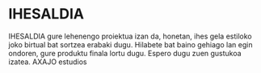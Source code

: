 # IHESALDIA
IHESALDIA gure lehenengo proiektua izan da, honetan, ihes gela estiloko joko birtual bat sortzea erabaki dugu. Hilabete bat baino gehiago lan egin ondoren, gure produktu finala lortu dugu. Espero dugu zuen gustukoa izatea. AXAJO estudios
